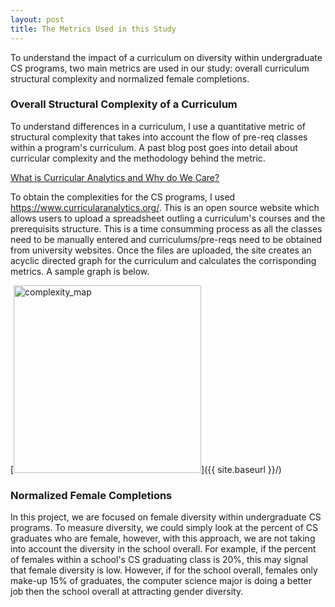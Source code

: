 ```yaml
---
layout: post
title: The Metrics Used in this Study
---
```


To understand the impact of a curriculum on diversity within undergraduate CS programs, two main metrics are used in our study: overall curriculum structural complexity and normalized female completions. 

### Overall Structural Complexity of a Curriculum
To understand differences in a curriculum, I use a quantitative metric of structural complexity that takes into account the flow of pre-req classes within a program's curriculum.  A past blog post goes into detail about curricular complexity and the methodology behind the metric.

[What is Curricular Analytics and Why do We Care?](_posts/2024-07-31-curricular_analytics.md)

To obtain the complexities for the CS programs, I used https://www.curricularanalytics.org/.  This is an open source website which allows users to upload a spreadsheet outling a curriculum's courses and the prerequisits structure.  This is a time consumming process as all the classes need to be manually entered and curriculums/pre-reqs need to be obtained from university websites.  Once the files are uploaded, the site creates an acyclic directed graph for the curriculum and calculates the corrisponding metrics. A sample graph is below.

[<img src="{{ site.baseurl }}/images/sample_map.png" alt="complexity_map" style="width: 300px;"/>]({{ site.baseurl }}/)

### Normalized Female Completions
In this project, we are focused on female diversity within undergraduate CS programs. To measure diversity, we could simply look at the percent of CS graduates who are female, however, with this approach, we are not taking into account the diversity in the school overall.  For example, if the percent of females within a school's CS graduating class is 20%, this may signal that female diversity is low. However, if for the school overall, females only make-up 15% of graduates, the computer science major is doing a better job then the school overall at attracting gender diversity.





